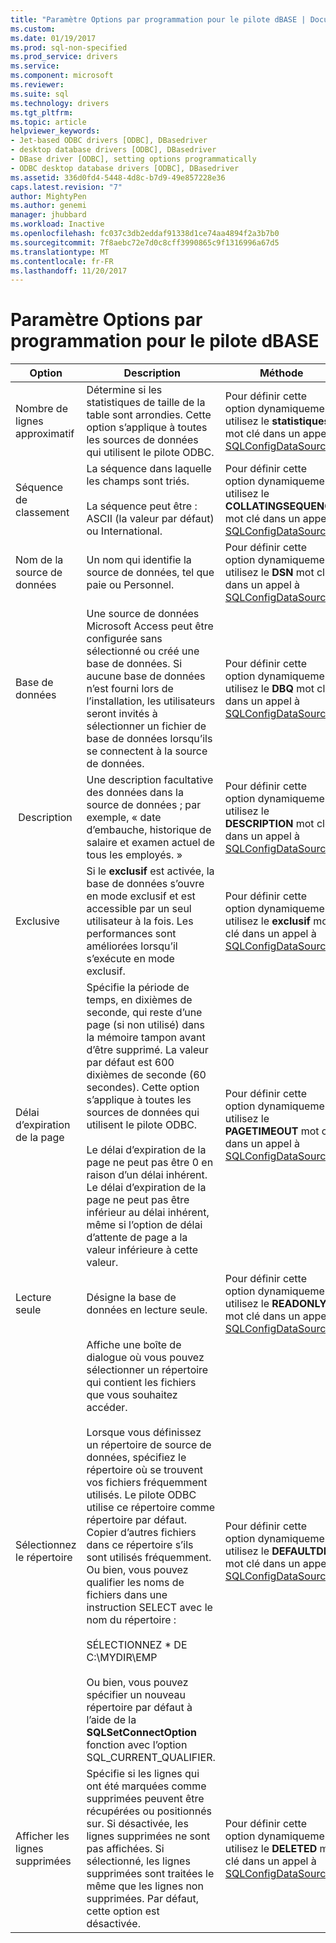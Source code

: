 ```yaml
---
title: "Paramètre Options par programmation pour le pilote dBASE | Documents Microsoft"
ms.custom: 
ms.date: 01/19/2017
ms.prod: sql-non-specified
ms.prod_service: drivers
ms.service: 
ms.component: microsoft
ms.reviewer: 
ms.suite: sql
ms.technology: drivers
ms.tgt_pltfrm: 
ms.topic: article
helpviewer_keywords:
- Jet-based ODBC drivers [ODBC], DBasedriver
- desktop database drivers [ODBC], DBasedriver
- DBase driver [ODBC], setting options programmatically
- ODBC desktop database drivers [ODBC], DBasedriver
ms.assetid: 336d0fd4-5448-4d8c-b7d9-49e857228e36
caps.latest.revision: "7"
author: MightyPen
ms.author: genemi
manager: jhubbard
ms.workload: Inactive
ms.openlocfilehash: fc037c3db2eddaf91338d1ce74aa4894f2a3b7b0
ms.sourcegitcommit: 7f8aebc72e7d0c8cff3990865c9f1316996a67d5
ms.translationtype: MT
ms.contentlocale: fr-FR
ms.lasthandoff: 11/20/2017
---
```

# <a name="setting-options-programmatically-for-the-dbase-driver"></a>Paramètre Options par programmation pour le pilote dBASE
|Option| Description|Méthode|  
|------------|-----------------|------------|  
|Nombre de lignes approximatif|Détermine si les statistiques de taille de la table sont arrondies. Cette option s’applique à toutes les sources de données qui utilisent le pilote ODBC.|Pour définir cette option dynamiquement, utilisez le **statistiques** mot clé dans un appel à [SQLConfigDataSource](../../odbc/microsoft/sqlconfigdatasource-dbase-driver.md).|  
|Séquence de classement|La séquence dans laquelle les champs sont triés.<br /><br /> La séquence peut être : ASCII (la valeur par défaut) ou International.|Pour définir cette option dynamiquement, utilisez le **COLLATINGSEQUENCE** mot clé dans un appel à [SQLConfigDataSource](../../odbc/microsoft/sqlconfigdatasource-dbase-driver.md).|  
|Nom de la source de données|Un nom qui identifie la source de données, tel que paie ou Personnel.|Pour définir cette option dynamiquement, utilisez le **DSN** mot clé dans un appel à [SQLConfigDataSource](../../odbc/microsoft/sqlconfigdatasource-dbase-driver.md).|  
|Base de données|Une source de données Microsoft Access peut être configurée sans sélectionné ou créé une base de données. Si aucune base de données n’est fourni lors de l’installation, les utilisateurs seront invités à sélectionner un fichier de base de données lorsqu’ils se connectent à la source de données.|Pour définir cette option dynamiquement, utilisez le **DBQ** mot clé dans un appel à [SQLConfigDataSource](../../odbc/microsoft/sqlconfigdatasource-dbase-driver.md).|  
| Description|Une description facultative des données dans la source de données ; par exemple, « date d’embauche, historique de salaire et examen actuel de tous les employés. »|Pour définir cette option dynamiquement, utilisez le **DESCRIPTION** mot clé dans un appel à [SQLConfigDataSource](../../odbc/microsoft/sqlconfigdatasource-dbase-driver.md).|  
|Exclusive|Si le **exclusif** est activée, la base de données s’ouvre en mode exclusif et est accessible par un seul utilisateur à la fois. Les performances sont améliorées lorsqu’il s’exécute en mode exclusif.|Pour définir cette option dynamiquement, utilisez le **exclusif** mot clé dans un appel à [SQLConfigDataSource](../../odbc/microsoft/sqlconfigdatasource-dbase-driver.md).|  
|Délai d’expiration de la page|Spécifie la période de temps, en dixièmes de seconde, qui reste d’une page (si non utilisé) dans la mémoire tampon avant d’être supprimé. La valeur par défaut est 600 dixièmes de seconde (60 secondes). Cette option s’applique à toutes les sources de données qui utilisent le pilote ODBC.<br /><br /> Le délai d’expiration de la page ne peut pas être 0 en raison d’un délai inhérent. Le délai d’expiration de la page ne peut pas être inférieur au délai inhérent, même si l’option de délai d’attente de page a la valeur inférieure à cette valeur.|Pour définir cette option dynamiquement, utilisez le **PAGETIMEOUT** mot clé dans un appel à [SQLConfigDataSource](../../odbc/microsoft/sqlconfigdatasource-dbase-driver.md).|  
|Lecture seule|Désigne la base de données en lecture seule.|Pour définir cette option dynamiquement, utilisez le **READONLY** mot clé dans un appel à [SQLConfigDataSource](../../odbc/microsoft/sqlconfigdatasource-dbase-driver.md).|  
|Sélectionnez le répertoire|Affiche une boîte de dialogue où vous pouvez sélectionner un répertoire qui contient les fichiers que vous souhaitez accéder.<br /><br /> Lorsque vous définissez un répertoire de source de données, spécifiez le répertoire où se trouvent vos fichiers fréquemment utilisés. Le pilote ODBC utilise ce répertoire comme répertoire par défaut. Copier d’autres fichiers dans ce répertoire s’ils sont utilisés fréquemment. Ou bien, vous pouvez qualifier les noms de fichiers dans une instruction SELECT avec le nom du répertoire :<br /><br /> SÉLECTIONNEZ \* DE C:\MYDIR\EMP<br /><br /> Ou bien, vous pouvez spécifier un nouveau répertoire par défaut à l’aide de la **SQLSetConnectOption** fonction avec l’option SQL_CURRENT_QUALIFIER.|Pour définir cette option dynamiquement, utilisez le **DEFAULTDIR** mot clé dans un appel à [SQLConfigDataSource](../../odbc/microsoft/sqlconfigdatasource-dbase-driver.md).|  
|Afficher les lignes supprimées|Spécifie si les lignes qui ont été marquées comme supprimées peuvent être récupérées ou positionnés sur. Si désactivée, les lignes supprimées ne sont pas affichées. Si sélectionné, les lignes supprimées sont traitées le même que les lignes non supprimées. Par défaut, cette option est désactivée.|Pour définir cette option dynamiquement, utilisez le **DELETED** mot clé dans un appel à [SQLConfigDataSource](../../odbc/microsoft/sqlconfigdatasource-dbase-driver.md).|
